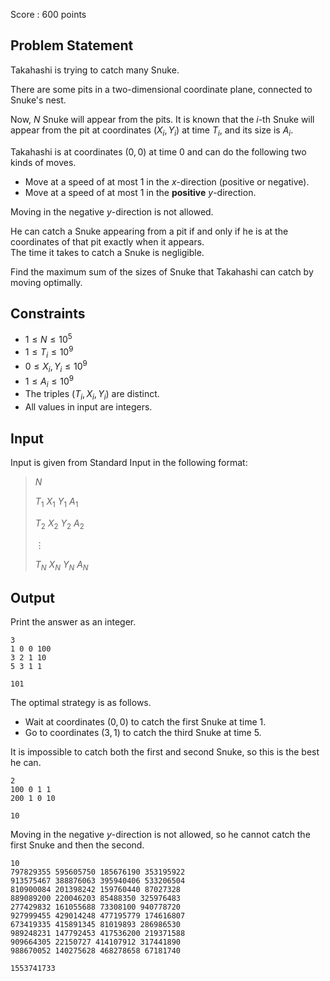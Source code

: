 Score : $600$ points

## Problem Statement

Takahashi is trying to catch many Snuke.

There are some pits in a two-dimensional coordinate plane, connected to Snuke's nest.

Now, $N$ Snuke will appear from the pits. It is known that the $i$-th Snuke will appear from the pit at coordinates $(X_i,Y_i)$ at time $T_i$, and its size is $A_i$.

Takahashi is at coordinates $(0,0)$ at time $0$ and can do the following two kinds of moves.  

- Move at a speed of at most $1$ in the $x$-direction (positive or negative).
- Move at a speed of at most $1$ in the **positive** $y$-direction.

Moving in the negative $y$-direction is not allowed.  

He can catch a Snuke appearing from a pit if and only if he is at the coordinates of that pit exactly when it appears.<br>
The time it takes to catch a Snuke is negligible.

Find the maximum sum of the sizes of Snuke that Takahashi can catch by moving optimally.

## Constraints

- $1 \leq N \leq 10^5$
- $1 \leq T_i \leq 10^9$
- $0 \leq X_i,Y_i \leq 10^9$
- $1 \leq A_i \leq 10^9$
- The triples $(T_i,X_i,Y_i)$ are distinct.
- All values in input are integers.

## Input

Input is given from Standard Input in the following format:

> $N$
> 
> $T_1$ $X_1$ $Y_1$ $A_1$
> 
> $T_2$ $X_2$ $Y_2$ $A_2$
> 
> $\vdots$
> 
> $T_N$ $X_N$ $Y_N$ $A_N$

## Output

Print the answer as an integer.

```input1
3
1 0 0 100
3 2 1 10
5 3 1 1
```

```output1
101
```

The optimal strategy is as follows.

- Wait at coordinates $(0,0)$ to catch the first Snuke at time $1$.
- Go to coordinates $(3,1)$ to catch the third Snuke at time $5$.

It is impossible to catch both the first and second Snuke, so this is the best he can.

```input2
2
100 0 1 1
200 1 0 10
```

```output2
10
```

Moving in the negative $y$-direction is not allowed, so he cannot catch the first Snuke and then the second.  

```input3
10
797829355 595605750 185676190 353195922
913575467 388876063 395940406 533206504
810900084 201398242 159760440 87027328
889089200 220046203 85488350 325976483
277429832 161055688 73308100 940778720
927999455 429014248 477195779 174616807
673419335 415891345 81019893 286986530
989248231 147792453 417536200 219371588
909664305 22150727 414107912 317441890
988670052 140275628 468278658 67181740
```

```output3
1553741733
```